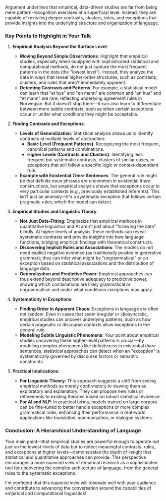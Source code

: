 Argument underlines that empirical, data-driven studies are far from being mere pattern-recognition exercises at a superficial level. Instead, they are capable of revealing deeper contrasts, clusters, rules, and exceptions that provide insights into the underlying structure and organization of language.

### Key Points to Highlight in Your Talk

1. **Empirical Analysis Beyond the Surface Level**:
   - **Moving Beyond Simple Observations**: Highlight that empirical studies, especially when equipped with sophisticated statistical and computational methods, do not just capture the most frequent patterns in the data (the "lowest level"). Instead, they analyze the data in ways that reveal higher-order structures, such as contrasts, clusters, and rules that aren't immediately apparent.
   - **Detecting Contrasts and Patterns**: For example, a statistical model can learn that "et hus" and "en mann" are common and "en hus" and "et mann" are rare, reflecting underlying agreement rules in Norwegian. But it doesn’t stop there—it can also learn to differentiate between more subtle contrasts, such as when certain exceptions occur or under what conditions they might be acceptable.

2. **Finding Contrasts and Exceptions**:
   - **Levels of Generalization**: Statistical analysis allows us to identify contrasts at multiple levels of abstraction:
     - **Basic Level (Frequent Patterns)**: Recognizing the most frequent, canonical patterns and combinations.
     - **Higher Levels (Contrasts and Clusters)**: Identifying less frequent but systematic contrasts, clusters of similar cases, or exceptions that still follow a specific logic or context-dependent rule.
   - **Example with Existential *There* Sentences**: The general rule might be that definite noun phrases are uncommon in existential *there* constructions, but empirical analysis shows that exceptions occur in very particular contexts (e.g., previously established referents). This isn't just an anomaly—it's a systematic exception that follows certain pragmatic rules, which the model can detect.

3. **Empirical Studies and Linguistic Theory**:
   - **Not Just Data-Fitting**: Emphasize that empirical methods in quantitative linguistics and AI aren't just about "following the data" blindly. At higher levels of analysis, these methods can reveal systematic contrasts and provide insights into how language functions, bridging empirical findings with theoretical constructs.
   - **Discovering Implicit Rules and Associations**: The models do not need explicit negative evidence (as traditionally posited in generative grammar); they can infer what might be "ungrammatical" or an exception based on statistical associations and the distribution of language data.
   - **Generalization and Predictive Power**: Empirical approaches can thus extend beyond descriptive adequacy to predictive power, showing which combinations are likely grammatical or ungrammatical and under what conditions exceptions may apply.

4. **Systematicity in Exceptions**:
   - **Finding Order in Apparent Chaos**: Exceptions in language are often not random. Even in cases that seem irregular or idiosyncratic, empirical studies can uncover underlying patterns, such as how certain pragmatic or discourse contexts allow exceptions to the general rule.
   - **Modeling Subtle Linguistic Phenomena**: Your point about empirical studies uncovering these higher-level patterns is crucial—by modeling complex phenomena like definiteness in existential *there* sentences, statistical approaches can detect when an "exception" is systematically governed by discourse factors or semantic constraints.

5. **Practical Implications**:
   - **For Linguistic Theory**: This approach suggests a shift from seeing empirical methods as merely confirmatory to viewing them as exploratory and explanatory. They can propose new rules or refinements to existing theories based on robust statistical evidence.
   - **For AI and NLP**: In practical terms, models trained on large corpora can be fine-tuned to better handle exceptions or more complex grammatical rules, enhancing their performance in real-world applications like translation, summarization, or dialogue systems.

### Conclusion: A Hierarchical Understanding of Language

Your main point—that empirical studies are powerful enough to operate not just on the lowest levels of data but to detect meaningful contrasts, rules, and exceptions at higher levels—demonstrates the depth of insight that statistical and quantitative approaches can provide. This perspective encourages a more nuanced view of empirical research as a sophisticated tool for uncovering the complex architecture of language, from the general rules to the systematic exceptions.

I'm confident that this nuanced view will resonate well with your audience and contribute to advancing the conversation around the capabilities of empirical and computational linguistics!
